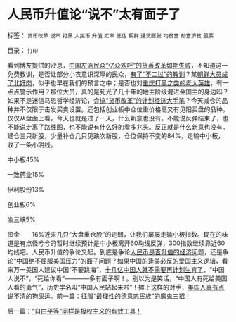 # 人民币升值论“说不”太有面子了

标签： `货币改革` `说不` `打黑` `人民币` `升值` `汇率` `低估` `朝鲜` `通货膨胀` `均贫富` `劫富济贫` `股票` 

目录： `打印`

看到博友提供的沙息，[中国左派民众“亿众欢呼”的货币改革如期失败](../../../2010/1/10/朝鲜货币抢劫即将进入第二幕：恶性通货膨胀.md)，不知道这一免费教训，是否让部分小农意识深厚的民众，[有了“不二过”的教训](../../../2010/3/11/民主启蒙只是帮助公众“不二过”.md)？某[朝鲜大员成了北奸肉](../../../2009/6/29/光头党打手小心荣升天国北王讳昌辉尊位.md)，似乎也早在我们的预言之中；是否也对[重庆打黑之类的老大英雄](../../../2010/3/1/中国需要人权产权清晰的法治吗？.md)，有一点点警示作用？那位大员，真的是死光了几十年的地主阶级混进金国主的身边吗？如果不是迷信马恩哲学经济论，会[搞“货币改革”的计划经济大手笔](../../../2009/5/1/人定胜天？马列唯心信仰对客观规律干预冲动.md)？今天减仓的品种并不仅限于击发买卖设置。还包括创业板中仓位重价格高又有见阳买盘的品种。仅仅从盘面上看，今天也就是过了一天，什么新意也没有。不能说反弹结束了，也不能说走离了路线图，也不能说有什么好的看多兆头。反正就是什么新意也没有。建仓三只新股，少量补仓几只见跌次新股，仓位保持不变的84%，走输中小板，收了一条小阴线。

中小板45%

一致药业15%

伊利股份13%

创业板6%

渝三峡5%

资金　　16%近来几只“大盘重仓股”的走弱，让我们屡屡走输小板指数。现在的味道是有点怪兮兮的暂时继续预计是中小板离开60均线反弹，300指数继续靠近60均线吧。人民币升值的争论又起。到底是争论[人民币是否升值的经济问](../../../2008/10/9/美国花了未来的钱，中国替美国背了未来的债.md)题，还是争论“中国绝不屈服美国压力”的面子问题？如果中国的逢美必反的爱国主义逻辑，看来万一美国人建议中国“不要跳海”，[十几亿中国人就不需要再计划生育了](../../../2009/11/25/计划生育全面降低了人口素质而没有控制住人口数量.md)，“中国人说不”，“死给你看”————多有面子啊！。别以为是笑话，“中国人有死给美国人看的勇气”，历史学名叫“中国人民站起来啦”！摊上这样的对手，[美国人真有点说不清的狗屎运](../../../2008/7/19/美国战无不胜的强大，纯属狗屎运.md)。前一篇：[征服“最理性的德意志民族”的魔鬼三招！](../../../2010/3/17/征服“最理性的德意志民族”的魔鬼三招！.md)

后一篇：[“自由平等”同样是极权主义的有效工具！](../../../2010/3/18/“自由平等”同样是极权主义的有效工具！.md)